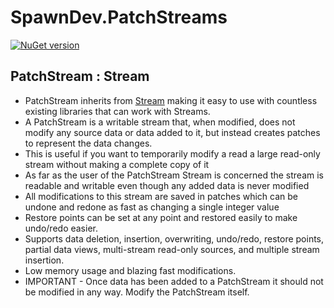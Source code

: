 # SpawnDev.PatchStreams

[![NuGet version](https://badge.fury.io/nu/SpawnDev.PatchStreams.svg)](https://www.nuget.org/packages/SpawnDev.PatchStreams)

## PatchStream : Stream

- PatchStream inherits from [Stream](https://learn.microsoft.com/en-us/dotnet/api/system.io.stream?view=net-8.0) making it easy to use with countless existing libraries that can work with Streams.
- A PatchStream is a writable stream that, when modified, does not modify any source data or data added to it, but instead creates patches to represent the data changes.
- This is useful if you want to temporarily modify a read a large read-only stream without making a complete copy of it
- As far as the user of the PatchStream Stream is concerned the stream is readable and writable even though any added data is never modified
- All modifications to this stream are saved in patches which can be undone and redone as fast as changing a single integer value
- Restore points can be set at any point and restored easily to make undo/redo easier.
- Supports data deletion, insertion, overwriting, undo/redo, restore points, partial data views, multi-stream read-only sources, and multiple stream insertion.
- Low memory usage and blazing fast modifications.
- IMPORTANT - Once data has been added to a PatchStream it should not be modified in any way. Modify the PatchStream itself.

